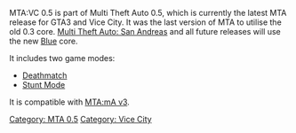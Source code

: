 MTA:VC 0.5 is part of Multi Theft Auto 0.5, which is currently the latest MTA release for GTA3 and Vice City. It was the last version of MTA to utilise the old 0.3 core. [Multi Theft Auto: San Andreas](/docs/client_manual.md "wikilink") and all future releases will use the new [Blue](/Blue.md "wikilink") core.

It includes two game modes:

-   [Deathmatch](/docs/mta:vc_deathmatch_gamemode.md "wikilink")
-   [Stunt Mode](/docs/mta:vc_stunt_gamemode.md "wikilink")

It is compatible with [MTA:mA v3](/docs/mta:ma#v3_series.md "wikilink").

[Category: MTA 0.5](/docs/category:_mta_0.5.md "wikilink") [Category: Vice City](/Category:_Vice_City.md "wikilink")
